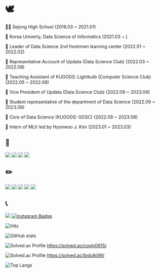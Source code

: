 # 🕊️
🧑‍🎓 Sejong High School (2018.03 ~ 2021.01)

🐯 Korea Univerty, Data Science of Informatics (2021.03 ~ )

🐯 Leader of Data Science 2nd freshmen learning center (2022.01 ~ 2022.02)

🐯 Representative Account of Updata (Data Science Club) (2022.03 ~ 2022.08)

🐯 Teaching Assistant of KUGODS: Lightbulb (Computer Science Club) (2022.05 ~ 2022.08)

🐯 Vice President of Updata (Data Science Club) (2022.09 ~ 2023.04)

🐯 Student representative of the department of Data Science (2022.09 ~ 2023.08)

🐯 Core of Data Science (KUGODS: GDSC) (2022.09 ~ 2023.08)

🐯 Intern of MLV led by Hyunwoo J. Kim (2023.01 ~ 2023.03)

## 🔨
<img src="https://img.shields.io/badge/Python-3766AB?style=flat-square&logo=Python&logoColor=white"/></a>
<img src="https://img.shields.io/badge/C-A8B9CC?style=flat-square&logo=C&logoColor=white"/></a>
<img src="https://img.shields.io/badge/C++-00599C?style=flat-square&logo=cplusplus&logoColor=white"/></a>
<img src="https://img.shields.io/badge/R-276DC3?style=flat-square&logo=R&logoColor=white"/></a>

## ✏️
<img src="https://img.shields.io/badge/scikit_learn-F7931E?style=flat-square&logo=scikit-learn&logoColor=white"/></a>
<img src="https://img.shields.io/badge/NumPy-013243?style=flat-square&logo=NumPy&logoColor=white"/></a>
<img src="https://img.shields.io/badge/pandas-150458?style=flat-square&logo=pandas&logoColor=white"/></a>
<img src="https://img.shields.io/badge/TensorFlow-FF6F00?style=flat-square&logo=TensorFlow&logoColor=white"/></a>
<img src="https://img.shields.io/badge/Keras-D00000?style=flat-square&logo=Keras&logoColor=white"/></a>

## 📞
<a href="mailto:cooki0615@korea.ac.kr" target="_blank"><img src="https://img.shields.io/badge/Gmail-EA4335?style=flat-square&logoGmail&logoColor=white" ></a>
[![instagram Badge](https://img.shields.io/badge/@99_bidulki_99-E4405F?style=flat-square&logo=Instagram&logoColor=white)](https://www.instagram.com/99_bidulki_99/) &nbsp;

![Hits](https://hits.seeyoufarm.com/api/count/incr/badge.svg?url=https%3A%2F%2Fgithub.com%2Fbidulki-99&count_bg=%23B2B2B2&title_bg=%23000000&icon=&icon_color=%23E7E7E7&title=VISIT&edge_flat=false)&nbsp;

![GitHub stats](https://github-readme-stats.vercel.app/api?username=bidulki-99&show_icons=true&theme=radical)

![Solved.ac Profile](http://mazassumnida.wtf/api/v2/generate_badge?boj=cooki0615) https://solved.ac/cooki0615/

![Solved.ac Profile](http://mazassumnida.wtf/api/v2/generate_badge?boj=bidulki99) https://solved.ac/bidulki99/

![Top Langs](https://github-readme-stats.vercel.app/api/top-langs/?username=bidulki-99&layout=compact)
